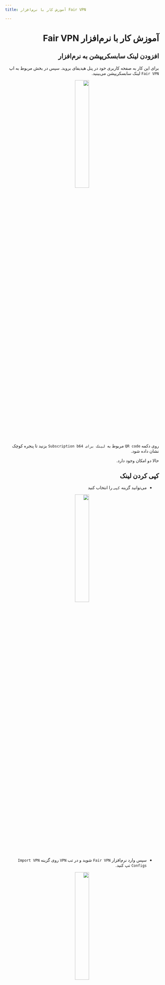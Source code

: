 ```yaml
---
title: آموزش کار با نرم‌افزار Fair VPN

---
```


<div dir=rtl markdown=1>

# آموزش کار با نرم‌افزار Fair VPN


## افزودن لینک سابسکریپشن به نرم‌افزار

برای این کار به صفحه کاربری خود در پنل هیدیفای بروید. سپس در بخش مربوط به اپ `Fair VPN` لینک سابسکریپشن می‌بینید. 

<div align=center markdown=1>
<img width=30% src="https://github.com/hiddify/hiddify-config/assets/125398461/1e4b67ca-ad95-43e1-b9d1-76af7e007822" />
</div>



روی دکمه `QR code` مربوط به` لینک برای Subscription b64` بزنید تا پنجره کوچک نشان داده شود. 





حالا دو امکان وجود دارد. 

## کپی کردن لینک

* می‌توانید گزینه `کپی` را انتخاب کنید

<div align=center markdown=1>
<img width=30% src="https://github.com/hiddify/hiddify-config/assets/125398461/564d5f43-f2dd-4e0c-a79a-a2042a2db738" />
</div>

 * سپس وارد نرم‌افزار `Fair VPN` شوید و در تب `VPN` روی گزینه `Import VPN Configs` تپ کنید.

<div align=center markdown=1>
<img width=30% src="https://github.com/hiddify/hiddify-config/assets/125398461/3631c51e-15d7-44a6-bda0-c8df0b61c9d0" />
</div>

* لینک مربوط به سابسکریپشن را که کپی کرده بودید را در اینجا قرار دهید `OK` کنید. 

<div align=center markdown=1>
<img width=30% src="https://github.com/hiddify/hiddify-config/assets/125398461/16c4e038-ab2f-4f01-86d6-8ed147180c93" />
</div>


بعد از چند ثانیه کانفیگ‌ها به نرم‌افزار اضافه می‌شوند. 


## اسکن کردن QR Code
 حالت بعدی وارد کردن لینک، استفاده از QR code می‌باشد. 
* برای این کار باید از منوی پایین نرم‌افزار در تب `VPN` گزینه `Add VPN by QR Code` را بزنید 

<div align=center markdown=1>
<img width=30% src="https://github.com/hiddify/hiddify-config/assets/125398461/1107964d-22ff-4fd8-854c-32c09be13b1e" />
</div>

* سپس با استفاده از دوربین گوشی QR code مربوط را در صفحه کاربری پنل اسکن کنید. با این کار شما به حالت قبل کانفیگ‌ها به نرم‌افزار اضافه می‌شوند. 


<div align=center markdown=1>
<img width=30% src="https://github.com/hiddify/hiddify-config/assets/125398461/a6629f69-cdcc-404f-a8e0-f099a58a290c" />
</div>


## تست کانفیگ‌ها

برای تست کانفیگ‌ها از گزینه `Test VPN Latency` تپ کنید سپس گزینه `Test Web Latency` را بزنید. با این کار تست واقعی از کانکشن‌ها گرفته می‌شود و در کنار هر کانکشن نتیجه آن نمایش داده می‌شود. 

<div align=center markdown=1>
<img width=30% src="https://github.com/hiddify/hiddify-config/assets/125398461/322b3680-e908-4a9d-8423-47ef3c50c1ff" />
</div>



## مرتب‌سازی کانفیگ‌ها بر اساس نتیجه تست

برای این کار از گزینه `Test VPN Latency` گزینه `Sort by Latency` را انتخاب کنید. با این کار کانکشن‌ها بر اساس نتیجه تست مرتب می‌شوند. 

<div align=center markdown=1>
<img width=30% src="https://github.com/hiddify/hiddify-config/assets/125398461/04ef4c98-8dde-4da0-b0dd-2250ec32b8c7" />
</div>


## آپدیت کردن لینک سابسکریپشن
این برنامه این قابلیت را ندارد بنابراین در صورت نیاز به آپدیت لینک سابسکریپشن و کانفیگ‌ها باید از گزینه `Delete All VPN` استفاده کنید و مجدد لینک سابسکریپشن را اضافه نمایید. 

> نکته: اگر از قابلیت AutoCDN استفاده می‌کنید، برای آپدیت کانکشن‌ها و دریافت آیپی تمیز جدید باید همه کانکشن‌ها را با استفاده از `Delete All VPN` حذف کنید و سپس با VPN خاموش صفحه کاربری را رفرش کنید و مجددا لینک سابسکریپشن را به نرم‌افزار اضافه نمایید.

<div align=center markdown=1>
<img width=30% src="https://github.com/hiddify/hiddify-config/assets/125398461/6aef8018-ee10-414f-b889-f1dde61bdbe9" />
</div>

## قابلیت اشتراک‌گذاری اتصال VPN با دستگاه‌های موجود دیگر

فرض کنید نیاز دارید روی گوشی VPN را روشن کنید و دستگاه دیگری که نیاز به اتصال به اینترنت آزاد دارد ولی قابلیت نصب VPN را ندارد؛ متصل کنید. برای این کار کافیه در Fair VPN از دکمه `Local Sharing` استفاده کنید و آن را روشن کنید. بعد از آن یک پیغام به شمل زیر داده می‌شود. 

<div align=center markdown=1>
<img width=30% src="https://github.com/hiddify/hiddify-config/assets/125398461/781db733-df3f-4190-baaa-5dd4dc529727" />
</div>


در دستگاه دوم کافیه در قسمت تنظیمات پروکسی دستگاه، روی آیپی و پورت داده شده تنظیمات را انجام بدهید تا انصال به VPN برقرار گردد. 


